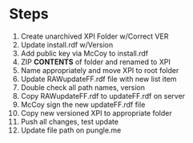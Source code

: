 # Steps
1. Create unarchived XPI Folder w/Correct VER
2. Update install.rdf w/Version
3. Add public key via McCoy to install.rdf
4. ZIP **CONTENTS** of folder and renamed to XPI
5. Name appropriately and move XPI to root folder
6. Update RAWupdateFF.rdf file with new list item
7. Double check all path names, version
8. Copy RAWupdateFF.rdf to updateFF.rdf on server
9. McCoy sign the new updateFF.rdf file
10. Copy new versioned XPI to appropriate folder
11. Push all changes, test update
12. Update file path on pungle.me